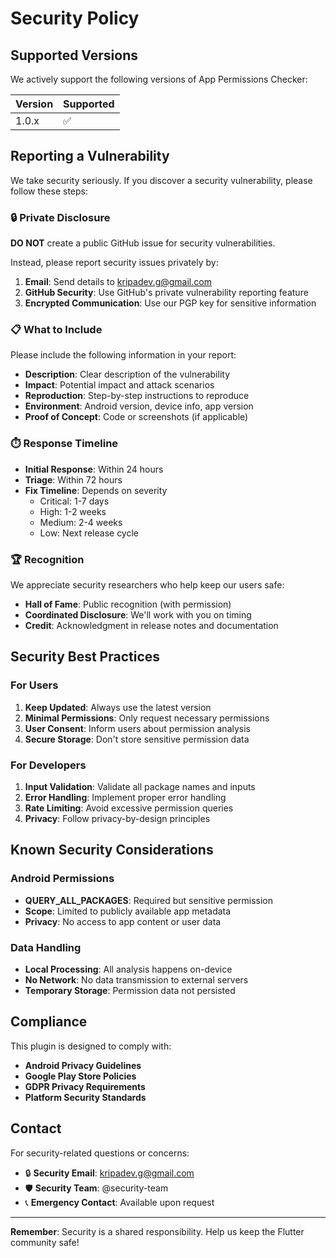 # Security Policy

## Supported Versions

We actively support the following versions of App Permissions Checker:

| Version | Supported          |
| ------- | ------------------ |
| 1.0.x   | :white_check_mark: |

## Reporting a Vulnerability

We take security seriously. If you discover a security vulnerability, please follow these steps:

### 🔒 Private Disclosure

**DO NOT** create a public GitHub issue for security vulnerabilities.

Instead, please report security issues privately by:

1. **Email**: Send details to kripadev.g@gmail.com
2. **GitHub Security**: Use GitHub's private vulnerability reporting feature
3. **Encrypted Communication**: Use our PGP key for sensitive information

### 📋 What to Include

Please include the following information in your report:

- **Description**: Clear description of the vulnerability
- **Impact**: Potential impact and attack scenarios
- **Reproduction**: Step-by-step instructions to reproduce
- **Environment**: Android version, device info, app version
- **Proof of Concept**: Code or screenshots (if applicable)

### ⏱️ Response Timeline

- **Initial Response**: Within 24 hours
- **Triage**: Within 72 hours
- **Fix Timeline**: Depends on severity
  - Critical: 1-7 days
  - High: 1-2 weeks
  - Medium: 2-4 weeks
  - Low: Next release cycle

### 🏆 Recognition

We appreciate security researchers who help keep our users safe:

- **Hall of Fame**: Public recognition (with permission)
- **Coordinated Disclosure**: We'll work with you on timing
- **Credit**: Acknowledgment in release notes and documentation

## Security Best Practices

### For Users

1. **Keep Updated**: Always use the latest version
2. **Minimal Permissions**: Only request necessary permissions
3. **User Consent**: Inform users about permission analysis
4. **Secure Storage**: Don't store sensitive permission data

### For Developers

1. **Input Validation**: Validate all package names and inputs
2. **Error Handling**: Implement proper error handling
3. **Rate Limiting**: Avoid excessive permission queries
4. **Privacy**: Follow privacy-by-design principles

## Known Security Considerations

### Android Permissions

- **QUERY_ALL_PACKAGES**: Required but sensitive permission
- **Scope**: Limited to publicly available app metadata
- **Privacy**: No access to app content or user data

### Data Handling

- **Local Processing**: All analysis happens on-device
- **No Network**: No data transmission to external servers
- **Temporary Storage**: Permission data not persisted

## Compliance

This plugin is designed to comply with:

- **Android Privacy Guidelines**
- **Google Play Store Policies**
- **GDPR Privacy Requirements**
- **Platform Security Standards**

## Contact

For security-related questions or concerns:

- 🔒 **Security Email**: kripadev.g@gmail.com
- 🛡️ **Security Team**: @security-team
- 📞 **Emergency Contact**: Available upon request

---

**Remember**: Security is a shared responsibility. Help us keep the Flutter community safe!